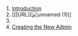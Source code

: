 1. [Introduction](https://github.com/onexrdev/portal/wiki/Introduction#introduction)
2. [[[URL](![unnamed (1)](https://github.com/user-attachments/assets/64901884-fea0-4764-a74a-7d1ea0d53cc4))]
3. 
4. [Creating the New Admin](https://github.com/onexrdev/portal/wiki/OneXR-Portal#1-creating-the-new-client-admin)
